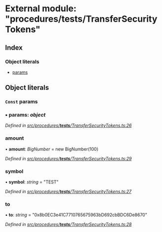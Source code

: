 # External module: "procedures/**tests**/TransferSecurityTokens"

## Index

### Object literals

- [params](_procedures___tests___transfersecuritytokens_.md#const-params)

## Object literals

### `Const` params

### ▪ **params**: _object_

_Defined in [src/procedures/**tests**/TransferSecurityTokens.ts:26](https://github.com/PolymathNetwork/polymath-sdk/blob/660aba8/src/procedures/__tests__/TransferSecurityTokens.ts#L26)_

### amount

• **amount**: _BigNumber_ = new BigNumber(100)

_Defined in [src/procedures/**tests**/TransferSecurityTokens.ts:29](https://github.com/PolymathNetwork/polymath-sdk/blob/660aba8/src/procedures/__tests__/TransferSecurityTokens.ts#L29)_

### symbol

• **symbol**: _string_ = "TEST"

_Defined in [src/procedures/**tests**/TransferSecurityTokens.ts:27](https://github.com/PolymathNetwork/polymath-sdk/blob/660aba8/src/procedures/__tests__/TransferSecurityTokens.ts#L27)_

### to

• **to**: _string_ = "0x8b0EC3e41C7710765675963bD692cbBDC6De8670"

_Defined in [src/procedures/**tests**/TransferSecurityTokens.ts:28](https://github.com/PolymathNetwork/polymath-sdk/blob/660aba8/src/procedures/__tests__/TransferSecurityTokens.ts#L28)_
